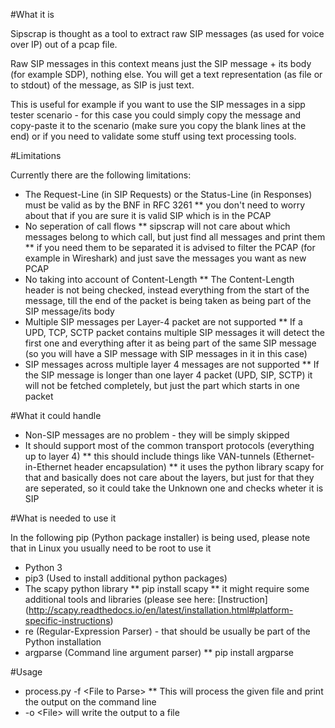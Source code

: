 #What it is

Sipscrap is thought as a tool to extract raw SIP messages (as used for voice over IP) out of a pcap file.

Raw SIP messages in this context means just the SIP message + its body (for example SDP), nothing else.
You will get a text representation (as file or to stdout) of the message, as SIP is just text.

This is useful for example if you want to use the SIP messages in a sipp tester scenario - for this case you could simply copy the message and copy-paste it to the scenario (make sure you copy the blank lines at the end) or if you need to validate some stuff using text processing tools.


#Limitations

Currently there are the following limitations:

* The Request-Line (in SIP Requests) or the Status-Line (in Responses) must be valid as by the BNF in RFC 3261
** you don't need to worry about that if you are sure it is valid SIP which is in the PCAP
* No seperation of call flows
** sipscrap will not care about which messages belong to which call, but just find all messages and print them
** if you need them to be separated it is advised to filter the PCAP (for example in Wireshark) and just save the messages you want as new PCAP
* No taking into account of Content-Length
** The Content-Length header is not being checked, instead everything from the start of the message, till the end of the packet is being taken as being part of the SIP message/its body
* Multiple SIP messages per Layer-4 packet are not supported
** If a UPD, TCP, SCTP packet contains multiple SIP messages it will detect the first one and everything after it as being part of the same SIP message (so you will have a SIP message with SIP messages in it in this case)
* SIP messages across multiple layer 4 messages are not supported
** If the SIP message is longer than one layer 4 packet (UPD, SIP, SCTP) it will not be fetched completely, but just the part which starts in one packet


#What it could handle

* Non-SIP messages are no problem - they will be simply skipped
* It should support most of the common transport protocols (everything up to layer 4)
** this should include things like VAN-tunnels (Ethernet-in-Ethernet header encapsulation)
** it uses the python library scapy for that and basically does not care about the layers, but just for that they are seperated, so it could take the Unknown one and checks wheter it is SIP 


#What is needed to use it

In the following pip (Python package installer) is being used, please note that in Linux you usually need to be root to use it


* Python 3
* pip3 (Used to install additional python packages)
* The scapy python library
** pip install scapy
** it might require some additional tools and libraries (please see here: [Instruction] (http://scapy.readthedocs.io/en/latest/installation.html#platform-specific-instructions)
* re (Regular-Expression Parser) - that should be usually be part of the Python installation
* argparse (Command line argument parser)
** pip install argparse



#Usage

* process.py -f \<File to Parse\>
** This will process the given file and print the output on the command line
* -o \<File\> will write the output to a file
